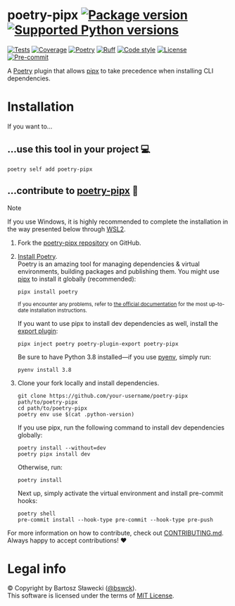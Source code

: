 
# poetry-pipx [![Package version](https://img.shields.io/pypi/v/poetry-pipx?label=PyPI)](https://pypi.org/project/poetry-pipx/) [![Supported Python versions](https://img.shields.io/pypi/pyversions/poetry-pipx.svg?logo=python&label=Python)](https://pypi.org/project/poetry-pipx/)
[![Tests](https://github.com/bswck/poetry-pipx/actions/workflows/test.yml/badge.svg)](https://github.com/bswck/poetry-pipx/actions/workflows/test.yml)
[![Coverage](https://coverage-badge.samuelcolvin.workers.dev/bswck/poetry-pipx.svg)](https://coverage-badge.samuelcolvin.workers.dev/redirect/bswck/poetry-pipx)
[![Poetry](https://img.shields.io/endpoint?url=https://python-poetry.org/badge/v0.json)](https://python-poetry.org/)
[![Ruff](https://img.shields.io/endpoint?url=https://raw.githubusercontent.com/astral-sh/ruff/main/assets/badge/v2.json)](https://github.com/astral-sh/ruff)
[![Code style](https://img.shields.io/badge/code%20style-black-000000.svg?label=Code%20style)](https://github.com/psf/black)
[![License](https://img.shields.io/github/license/bswck/poetry-pipx.svg?label=License)](https://github.com/bswck/poetry-pipx/blob/HEAD/LICENSE)
[![Pre-commit](https://img.shields.io/badge/pre--commit-enabled-brightgreen?logo=pre-commit&logoColor=white)](https://github.com/pre-commit/pre-commit)

A [Poetry](https://python-poetry.org/) plugin that allows [pipx](https://github.com/pypa/pipx#readme) to take precedence when installing CLI dependencies.

# Installation
If you want to…



## …use this tool in your project 💻
```shell
poetry self add poetry-pipx
```

## …contribute to [poetry-pipx](https://github.com/bswck/poetry-pipx) 🚀


> [!Note]
> If you use Windows, it is highly recommended to complete the installation in the way presented below through [WSL2](https://learn.microsoft.com/en-us/windows/wsl/install).



1.  Fork the [poetry-pipx repository](https://github.com/bswck/poetry-pipx) on GitHub.

1.  [Install Poetry](https://python-poetry.org/docs/#installation).<br/>
    Poetry is an amazing tool for managing dependencies & virtual environments, building packages and publishing them.
    You might use [pipx](https://github.com/pypa/pipx#readme) to install it globally (recommended):

    ```shell
    pipx install poetry
    ```

    <sub>If you encounter any problems, refer to [the official documentation](https://python-poetry.org/docs/#installation) for the most up-to-date installation instructions.</sub>

    If you want to use pipx to install dev dependencies as well, install the [export plugin](https://github.com/python-poetry/poetry-plugin-export#readme):
    ```shell
    pipx inject poetry poetry-plugin-export poetry-pipx
    ```

    Be sure to have Python 3.8 installed—if you use [pyenv](https://github.com/pyenv/pyenv#readme), simply run:

    ```shell
    pyenv install 3.8
    ```

1.  Clone your fork locally and install dependencies.

    ```shell
    git clone https://github.com/your-username/poetry-pipx path/to/poetry-pipx
    cd path/to/poetry-pipx
    poetry env use $(cat .python-version)
    ```

    If you use pipx, run the following command to install dev dependencies globally:
    ```shell
    poetry install --without=dev
    poetry pipx install dev
    ```
    Otherwise, run:

    ```shell
    poetry install
    ```
    Next up, simply activate the virtual environment and install pre-commit hooks:

    ```shell
    poetry shell
    pre-commit install --hook-type pre-commit --hook-type pre-push
    ```

For more information on how to contribute, check out [CONTRIBUTING.md](https://github.com/bswck/poetry-pipx/blob/HEAD/CONTRIBUTING.md).<br/>
Always happy to accept contributions! ❤️


# Legal info
© Copyright by Bartosz Sławecki ([@bswck](https://github.com/bswck)).
<br />This software is licensed under the terms of [MIT License](https://github.com/bswck/poetry-pipx/blob/HEAD/LICENSE).

